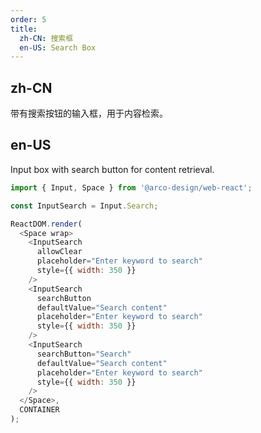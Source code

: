 ```yaml
---
order: 5
title:
  zh-CN: 搜索框
  en-US: Search Box
---
```


## zh-CN

带有搜索按钮的输入框，用于内容检索。

## en-US

Input box with search button for content retrieval.

```js
import { Input, Space } from '@arco-design/web-react';

const InputSearch = Input.Search;

ReactDOM.render(
  <Space wrap>
    <InputSearch
      allowClear
      placeholder="Enter keyword to search"
      style={{ width: 350 }}
    />
    <InputSearch
      searchButton
      defaultValue="Search content"
      placeholder="Enter keyword to search"
      style={{ width: 350 }}
    />
    <InputSearch
      searchButton="Search"
      defaultValue="Search content"
      placeholder="Enter keyword to search"
      style={{ width: 350 }}
    />
  </Space>,
  CONTAINER
);
```
